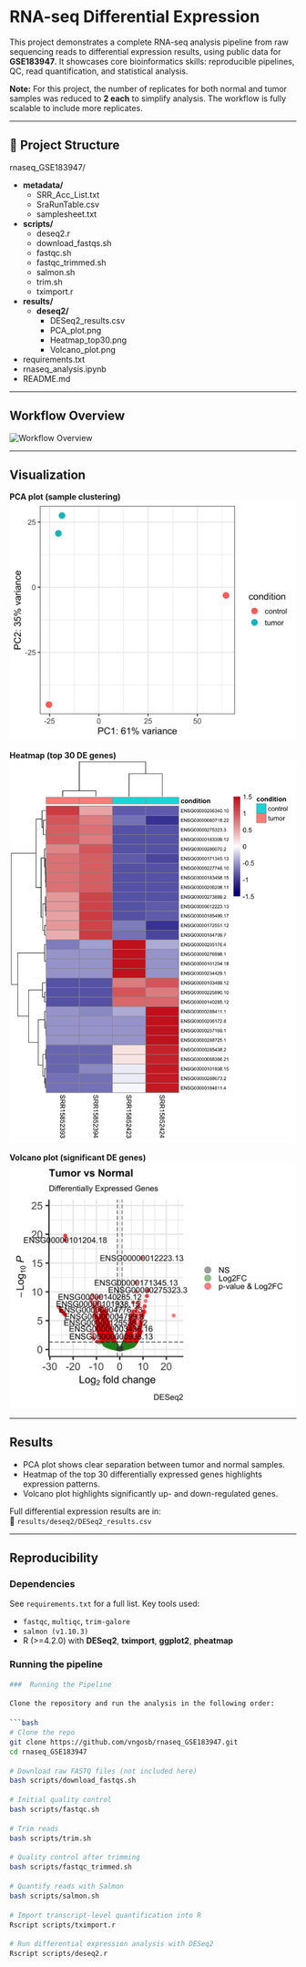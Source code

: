 # RNA-seq Differential Expression

This project demonstrates a complete RNA-seq analysis pipeline from raw sequencing reads to differential expression results, using public data for **GSE183947**. It showcases core bioinformatics skills: reproducible pipelines, QC, read quantification, and statistical analysis.

**Note:** For this project, the number of replicates for both normal and tumor samples was reduced to **2 each** to simplify analysis. The workflow is fully scalable to include more replicates.

---

## 📂 Project Structure

rnaseq_GSE183947/
- **metadata/**              
  - SRR_Acc_List.txt
  - SraRunTable.csv
  - samplesheet.txt
- **scripts/**               
  - deseq2.r
  - download_fastqs.sh
  - fastqc.sh
  - fastqc_trimmed.sh
  - salmon.sh
  - trim.sh
  - tximport.r
- **results/**
  - **deseq2/**
    - DESeq2_results.csv
    - PCA_plot.png
    - Heatmap_top30.png
    - Volcano_plot.png
- requirements.txt            
- rnaseq_analysis.ipynb       
- README.md                   


---

## Workflow Overview

![Workflow Overview](./results/WORKFLOW_IMAGE.png)

---

## Visualization

**PCA plot (sample clustering)**  
![PCA Plot](./results/deseq2/PCA_plot.png)

**Heatmap (top 30 DE genes)**  
![Heatmap](./results/deseq2/Heatmap_top30.png)

**Volcano plot (significant DE genes)**  
![Volcano Plot](./results/deseq2/Volcano_plot.png)

---

## Results

- PCA plot shows clear separation between tumor and normal samples.  
- Heatmap of the top 30 differentially expressed genes highlights expression patterns.  
- Volcano plot highlights significantly up- and down-regulated genes.  

Full differential expression results are in:  
📄 `results/deseq2/DESeq2_results.csv`

---

##  Reproducibility

### Dependencies

See `requirements.txt` for a full list. Key tools used:

- `fastqc`, `multiqc`, `trim-galore`  
- `salmon (v1.10.3)`  
- R (>=4.2.0) with **DESeq2**, **tximport**, **ggplot2**, **pheatmap**

### Running the pipeline

```bash
###  Running the Pipeline

Clone the repository and run the analysis in the following order:

```bash
# Clone the repo
git clone https://github.com/vngosb/rnaseq_GSE183947.git
cd rnaseq_GSE183947 

# Download raw FASTQ files (not included here)
bash scripts/download_fastqs.sh

# Initial quality control
bash scripts/fastqc.sh

# Trim reads
bash scripts/trim.sh

# Quality control after trimming
bash scripts/fastqc_trimmed.sh

# Quantify reads with Salmon
bash scripts/salmon.sh

# Import transcript-level quantification into R
Rscript scripts/tximport.r

# Run differential expression analysis with DESeq2
Rscript scripts/deseq2.r
